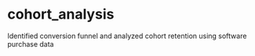 # cohort_analysis
Identified conversion funnel and analyzed cohort retention using software purchase data
